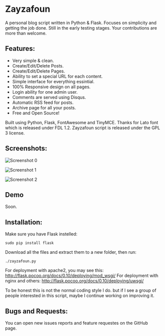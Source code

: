 # Zayzafoun

A personal blog script written in Python & Flask. Focuses on simplicity and getting the job done. Still in the early testing stages. Your contributions are more than welcome.

## Features:

* Very simple & clean.
* Create/Edit/Delete Posts.
* Create/Edit/Delete Pages.
* Ability to set a special URL for each content.
* Simple interface for everything essintial.
* 100% Responsive design on all pages.
* Login ability for one admin user.
* Comments are served using Disqus.
* Automatic RSS feed for posts.
* Archive page for all your posts.
* Free and Open Source!

Built using Python, Flask, FontAwesome and TinyMCE. Thanks for Lato font which is released under FDL 1.2. Zayzafoun script is released under the GPL 3 license.

## Screenshots:

![Screenshot 0](http://i.imgur.com/40xh6cq.png)

![Screenshot 1](http://i.imgur.com/xeyp2R7.png)

![Screenshot 2](http://i.imgur.com/0EtEZQK.png)

## Demo

Soon.

## Installation:

Make sure you have Flask instelled:

    sudo pip install flask

Download all the files and extract them to a new folder, then run:

    ./zayzafoun.py

For deployment with apache2, you may see this: http://flask.pocoo.org/docs/0.10/deploying/mod_wsgi/ For deployment with nginx and others: http://flask.pocoo.org/docs/0.10/deploying/uwsgi/

To be honest this is not the normal coding style I do. but if I see a group of people interested in this script, maybe I continue working on improving it.

## Bugs and Requests:

You can open new issues reports and feature requestes on the GitHub page.
